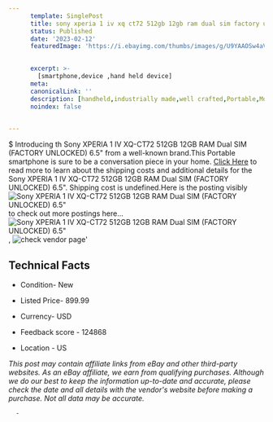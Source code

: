 ```yaml
---
      template: SinglePost
      title: sony xperia 1 iv xq ct72 512gb 12gb ram dual sim factory unlocked 6 5 
      status: Published
      date: '2023-02-12'
      featuredImage: 'https://i.ebayimg.com/thumbs/images/g/U9YAAOSw4aVii9mb/s-l225.jpg'
       

      excerpt: >-
        [smartphone,device ,hand held device]
      meta:
      canonicalLink: ''
      description: [handheld,industrially made,well crafted,Portable,Mobile,Compact,Convenient,Lightweight,Maneuverable,Man-portable,Miniature,Carriable,Hand-held,Light,Holdable,Transportable,Mobile device,Pocket-sized,On-the-go,Wireless,Cordless,Compact size,Convenient size, smartphone,device ,hand held device]
      noindex: false
      

---
```

$
      Introducing th Sony XPERIA 1 IV XQ-CT72 512GB 12GB RAM Dual SIM (FACTORY UNLOCKED) 6.5" from a well-known brand.This Portable smartphone is sure to be a conversation piece in your home. [Click Here](https://www.ebay.com/itm/224996742644?hash=item3462d9d5f4%3Ag%3AU9YAAOSw4aVii9mb&mkevt=1&mkcid=1&mkrid=711-53200-19255-0&campid=%253CePNCampaignId%253E&customid=%253CreferenceId%253E&toolid=10049) to read more to learn about the shipping costs and additional details for the Sony XPERIA 1 IV XQ-CT72 512GB 12GB RAM Dual SIM (FACTORY UNLOCKED) 6.5". Shipping cost is undefined.Here is the posting visibly ![Sony XPERIA 1 IV XQ-CT72 512GB 12GB RAM Dual SIM (FACTORY UNLOCKED) 6.5"](https://i.ebayimg.com/thumbs/images/g/U9YAAOSw4aVii9mb/s-l225.jpg) to check out more postings here... ![Sony XPERIA 1 IV XQ-CT72 512GB 12GB RAM Dual SIM (FACTORY UNLOCKED) 6.5"](https://i.ebayimg.com/images/g/U9YAAOSw4aVii9mb/s-l1600.jpg), ![check vendor page]()'

      

 ## Technical Facts 



     
      

 - Condition- New 


      

 - Listed Price- 899.99 


      

 - Currency- USD 


      

 - Feedback score - 124868 


      

 - Location - US 


      
      

 *_This post may contain affiliate links from eBay and other third-party websites. As an eBay affiliate, we earn from qualifying purchases. Although we do our best to keep the information up-to-date and accurate, please check the date and all details with the vendor's website before making a purchase. Not all data may be accurate._*




      -
